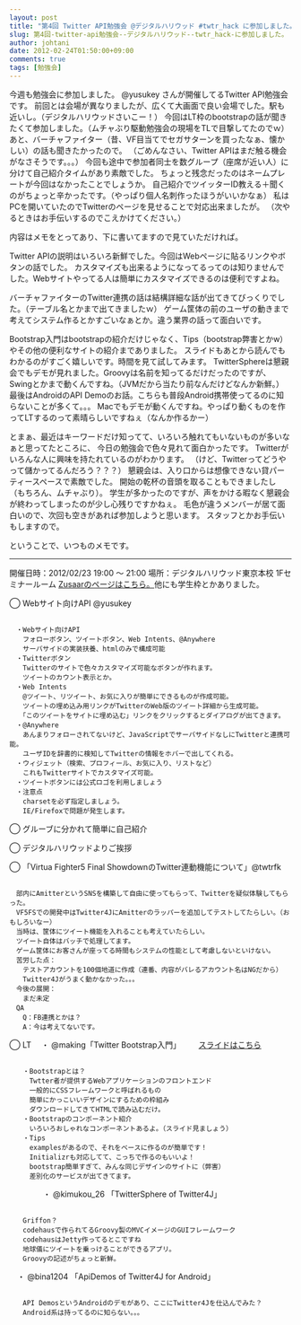 ```yaml
---
layout: post
title: "第4回 Twitter API勉強会 @デジタルハリウッド #twtr_hack に参加しました。(Jugemより移植)"
slug: 第4回-twitter-api勉強会--デジタルハリウッド--twtr_hack-に参加しました。
author: johtani
date: 2012-02-24T01:50:00+09:00
comments: true
tags: [勉強会]
---
```

今週も勉強会に参加しました。
@yusukey さんが開催してるTwitter API勉強会です。
前回とは会場が異なりましたが、広くて大画面で良い会場でした。駅も近いし。（デジタルハリウッドさいこー！）
今回はLT枠のbootstrapの話が聞きたくて参加しました。（ムチャぶり駆動勉強会の現場をTLで目撃してたのでｗ）
あと、バーチャファイター（昔、VF目当てでセガサターンを買ったなぁ、懐かしい）の話も聞きたかったので。
（ごめんなさい、Twitter APIはまだ触る機会がなさそうです。。。）
今回も途中で参加者同士を数グループ（座席が近い人）に分けて自己紹介タイムがあり素敵でした。
ちょっと残念だったのはネームプレートが今回はなかったことでしょうか。
自己紹介でツイッターID教える＋聞くのがちょっと辛かったです。（やっぱり個人名刺作ったほうがいいかなぁ）
私はPCを開いていたのでTwitterのページを見せることで対応出来ましたが。
（次やるときはお手伝いするのでこえかけてください。）

内容はメモをとってあり、下に書いてますので見ていただければ。

Twitter APIの説明はいろいろ新鮮でした。今回はWebページに貼るリンクやボタンの話でした。
カスタマイズも出来るようになってるってのは知りませんでした。Webサイトやってる人は簡単にカスタマイズできるのは便利ですよね。

バーチャファイターのTwitter連携の話は結構詳細な話が出てきてびっくりでした。（テーブル名とかまで出てきましたｗ）
ゲーム筐体の前のユーザの動きまで考えてシステム作るとかすごいなぁとか。違う業界の話って面白いです。

Bootstrap入門はbootstrapの紹介だけじゃなく、Tips（bootstrap弊害とかw）やその他の便利なサイトの紹介までありました。
スライドもあとから読んでもわかるのがすごく嬉しいです。時間を見て試してみます。
TwitterSphereは懇親会でもデモが見れました。Groovyは名前を知ってるだけだったのですが、Swingとかまで動くんですね。（JVMだから当たり前なんだけどなんか新鮮。）
最後はAndroidのAPI Demoのお話。こちらも普段Android携帯使ってるのに知らないことが多くて。。。
Macでもデモが動くんですね。やっぱり動くものを作ってLTするのって素晴らしいですねぇ（なんか作るかー）

とまぁ、最近はキーワードだけ知ってて、いろいろ触れてもいないものが多いなぁと思ってたところに、
今日の勉強会で色々見れて面白かったです。
Twitterがいろんな人に興味を持たれているのがわかります。
（けど、Twitterってどうやって儲かってるんだろう？？？）
懇親会は、入り口からは想像できない貸パーティースペースで素敵でした。
開始の乾杯の音頭を取ることもできましたし（もちろん、ムチャぶり）。
学生が多かったのですが、声をかける暇なく懇親会が終わってしまったのが少し心残りですかねぇ。
毛色が違うメンバーが居て面白いので、次回も空きがあれば参加しようと思います。
スタッフとかお手伝いもしますので。

ということで、いつものメモです。
___
開催日時：2012/02/23 19:00  ～  21:00
場所：デジタルハリウッド東京本校 1Fセミナールーム
[Zusaarのページはこちら。](http://www.zusaar.com/event/208101)他にも学生枠とかありました。

◯ Webサイト向けAPI @yusukey
```

　・Webサイト向けAPI
　　フォローボタン、ツイートボタン、Web Intents、@Anywhere
　　サーバサイドの実装扶養、htmlのみで構成可能
　・Twitterボタン
　　Twitterのサイトで色々カスタマイズ可能なボタンが作れます。
　　ツイートのカウント表示とか。
　・Web Intents
　　@ツイート、リツイート、お気に入りが簡単にできるものが作成可能。
　　ツイートの埋め込み用リンクがTwitterのWeb版のツイート詳細から生成可能。
　　「このツイートをサイトに埋め込む」リンクをクリックするとダイアログが出てきます。
　・@Anywhere
　　あんまりフォローされてないけど、JavaScriptでサーバサイドなしにTwitterと連携可能。
　　ユーザIDを辞書的に検知してTwitterの情報をホバーで出してくれる。
　・ウィジェット（検索、プロフィール、お気に入り、リストなど）
　　これもTwitterサイトでカスタマイズ可能。
　・ツイートボタンには公式ロゴを利用しましょう
　・注意点
　　charsetを必ず指定しましょう。
　　IE/Firefoxで問題が発生します。
```

◯ グルーブに分かれて簡単に自己紹介

◯ デジタルハリウッドよりご挨拶

◯ 「Virtua Fighter5 Final ShowdownのTwitter連動機能について」@twtrfk
```

　部内にAmitterというSNSを構築して自由に使ってもらって、Twitterを疑似体験してもらった。
　VF5FSでの開発中はTwitter4JにAmitterのラッパーを追加してテストしてたらしい。（おもしろいなー）
　当時は、筐体にツイート機能を入れることも考えていたらしい。
　ツイート自体はバッチで処理してます。
　ゲーム筐体にお客さんが座ってる時間もシステムの性能として考慮しないといけない。
　苦労した点：
　　テストアカウントを100個地道に作成（連番、内容がバレるアカウント名はNGだから）
　　Twitter4Jがうまく動かなかった。。。
　今後の展開：
　　まだ未定
　QA
　　Q：FB連携とかは？
　　A：今は考えてないです。
```

◯ LT
　・ @making「Twitter Bootstrap入門」
　　[スライドはこちら](http://www.slideshare.net/makingx/twitter-bootstrap)
```

　　・Bootstrapとは？
　　　Twtter者が提供するWebアプリケーションのフロントエンド
　　　一般的にCSSフレームワークと呼ばれるもの
　　　簡単にかっこいいデザインにするための枠組み
　　　ダウンロードしてきてHTMLで読み込むだけ。
　　・Bootstrapのコンポーネント紹介
　　　いろいろおしゃれなコンポーネントあるよ。（スライド見ましょう）
　　・Tips
　　　examplesがあるので、それをベースに作るのが簡単です！
　　　Initializrも対応してて、こっちで作るのもいいよ！
　　　bootstrap簡単すぎて、みんな同じデザインのサイトに（弊害）
　　　差別化のサービスが出てきてます。
```
　　　
　・ @kimukou_26 「TwitterSphere of Twitter4J」
```

　　Griffon？
　　codehausで作られてるGroovy製のMVCイメージのGUIフレームワーク
　　codehausはJetty作ってるとこですね
　　地球儀にツイートを乗っけることができるアプリ。
　　Groovyの記述がちょっと新鮮。
```

　・ @bina1204 「ApiDemos of Twitter4J for Android」
```

　　API DemosというAndroidのデモがあり、ここにTwitter4Jを仕込んでみた？
　　Android系は持ってるのに知らない。。。
```
